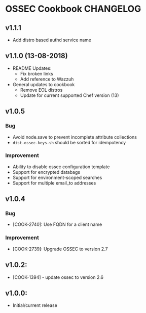 # OSSEC Cookbook CHANGELOG

## v1.1.1
- Add distro based authd service name

## v1.1.0 (13-08-2018)
- README Updates:
  * Fix broken links
  * Add reference to Wazzuh
- General updates to cookbook
  * Remove EOL distros
  * Update for current supported Chef version (13)

## v1.0.5

### Bug

- Avoid node.save to prevent incomplete attribute collections
- `dist-ossec-keys.sh` should be sorted for idempotency

### Improvement

- Ability to disable ossec configuration template
- Support for encrypted databags
- Support for environment-scoped searches
- Support for multiple email_to addresses

## v1.0.4

### Bug

- [COOK-2740]: Use FQDN for a client name

### Improvement

- [COOK-2739]: Upgrade OSSEC to version 2.7

## v1.0.2:

- [COOK-1394] - update ossec to version 2.6

## v1.0.0:

- Initial/current release
